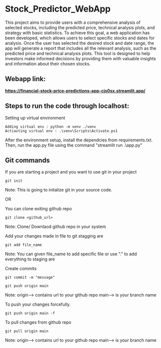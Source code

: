 # Stock_Predictor_WebApp
This project aims to provide users with a comprehensive analysis of selected stocks, including the predicted price, technical analysis plots, and strategy with basic statistics. To achieve this goal, a web application has been developed, which allows users to select specific stocks and dates for analysis. Once the user has selected the desired stock and date range, the app will generate a report that includes all the relevant analysis, such as the predicted price and technical analysis plots. This tool is designed to help investors make informed decisions by providing them with valuable insights and information about their chosen stocks.

## Webapp link: 
**https://financial-stock-price-predictions-app-cjs0sx.streamlit.app/**

## Steps to run the code through localhost:

Setting up virtual environment
```
Adding virtual env : python -m venv ./venv
Actiavting virtual env : .\venv\Scripts\Activate.ps1
```
After the environment setup, install the dependcies from requirements.txt. Then, run the app.py file using the command "streamlit run .\app.py"

## Git commands

If you are starting a project and you want to use git in your project
```
git init
```
Note: This is going to initalize git in your source code.


OR

You can clone exiting github repo
```
git clone <github_url>
```
Note: Clone/ Downlaod github  repo in your system


Add your changes made in file to git stagging are
```
git add file_name
```
Note: You can given file_name to add specific file or use "." to add everything to staging are


Create commits
```
git commit -m "message"
```

```
git push origin main
```
Note: origin--> contains url to your github repo
main--> is your branch name 

To push your changes forcefully.
```
git push origin main -f
```


To pull  changes from github repo
```
git pull origin main
```
Note: origin--> contains url to your github repo
main--> is your branch name

